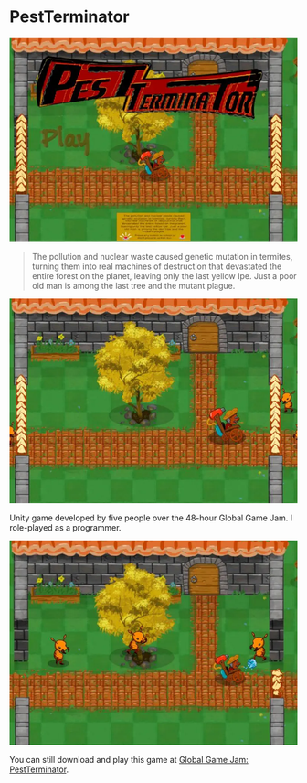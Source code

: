 # PestTerminator

[![PestTerminator](pestterminator-1.webp)](pestterminator-1.webp)

> The pollution and nuclear waste caused genetic mutation in termites, turning them into real machines of destruction that devastated the entire forest on the planet, leaving only the last yellow Ipe. Just a poor old man is among the last tree and the mutant plague.

[![PestTerminator](pestterminator-2.webp)](pestterminator-2.webp)

Unity game developed by five people over the 48-hour Global Game Jam. I role-played as a programmer.

[![PestTerminator](pestterminator-3.webp)](pestterminator-3.webp)

You can still download and play this game at [Global Game Jam: PestTerminator](https://globalgamejam.org/2015/games/pestterminator).